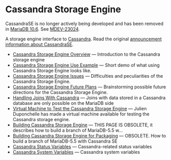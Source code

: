 # Cassandra Storage Engine

CassandraSE is no longer actively being developed and has been removed in [MariaDB 10.6](/kb/en/what-is-mariadb-106/). See [MDEV-23024](https://jira.mariadb.org/browse/MDEV-23024).

A storage engine interface to [Cassandra](http://cassandra.apache.org/). Read the original [announcement information about CassandraSE](https://mariadb.org/announcing-the-cassandra-storage-engine/).

- [Cassandra Storage Engine Overview](/columns-storage-engines-and-plugins/storage-engines/legacy-storage-engines/cassandra/cassandra-storage-engine-overview/) — Introduction to the Cassandra storage engine
- [Cassandra Storage Engine Use Example](/columns-storage-engines-and-plugins/storage-engines/legacy-storage-engines/cassandra/cassandra-storage-engine-use-example/) — Short demo of what using Cassandra Storage Engine looks like.
- [Cassandra Storage Engine Issues](/columns-storage-engines-and-plugins/storage-engines/legacy-storage-engines/cassandra/cassandra-storage-engine-issues/) — Difficulties and peculiarities of the Cassandra Storage Engine.
- [Cassandra Storage Engine Future Plans](/columns-storage-engines-and-plugins/storage-engines/legacy-storage-engines/cassandra/cassandra-storage-engine-future-plans/) — Brainstorming possible future directions for the Cassandra Storage Engine.
- [Handling Joins With Cassandra](/columns-storage-engines-and-plugins/storage-engines/legacy-storage-engines/cassandra/handling-joins-with-cassandra/) — Joins with data stored in a Cassandra database are only possible on the MariaDB side
- [Virtual Machine to Test the Cassandra Storage Engine](/columns-storage-engines-and-plugins/storage-engines/legacy-storage-engines/cassandra/virtual-machine-to-test-the-cassandra-storage-engine/) — Julien Duponchelle has made a virtual machine available for testing the Cassandra storage engine.
- [Building Cassandra Storage Engine](/columns-storage-engines-and-plugins/storage-engines/legacy-storage-engines/cassandra/building-cassandra-storage-engine/) — THIS PAGE IS OBSOLETE, it describes how to build a branch of MariaDB-5.5 w...
- [Building Cassandra Storage Engine for Packaging](/columns-storage-engines-and-plugins/storage-engines/legacy-storage-engines/cassandra/building-cassandra-storage-engine-for-packaging/) — OBSOLETE. How to build a branch of MariaDB-5.5 with Cassandra SE
- [Cassandra Status Variables](/columns-storage-engines-and-plugins/storage-engines/legacy-storage-engines/cassandra/cassandra-status-variables/) — Cassandra-related status variables
- [Cassandra System Variables](/columns-storage-engines-and-plugins/storage-engines/legacy-storage-engines/cassandra/cassandra-system-variables/) — Cassandra system variables